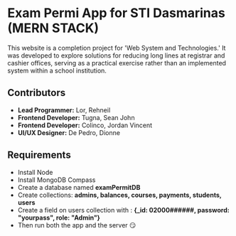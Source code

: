 # Exam Permi App for STI Dasmarinas (MERN STACK)
This website is a completion project for 'Web System and Technologies.' It was developed to explore solutions for reducing long lines at registrar and cashier offices, serving as a practical exercise rather than an implemented system within a school institution.

## Contributors
- **Lead Programmer:** Lor, Rehneil
- **Frontend Developer:** Tugna, Sean John
- **Frontend Developer:** Colinco, Jordan Vincent
- **UI/UX Designer:** De Pedro, Dionne

## Requirements
- Install Node
- Install MongoDB Compass
- Create a database named **examPermitDB**
- Create collections: **admins, balances, courses, payments, students, users**
- Create a field on users collection with : **{_id: 02000######, password: "yourpass", role: "Admin"}**
- Then run both the app and the server 😏
